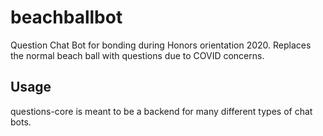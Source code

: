# beachballbot
Question Chat Bot for bonding during Honors orientation 2020. Replaces the normal beach ball with questions due to COVID concerns.

## Usage
questions-core is meant to be a backend for many different types of chat bots.
